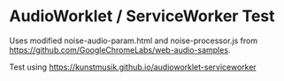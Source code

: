 # AudioWorklet / ServiceWorker Test

Uses modified noise-audio-param.html and noise-processor.js from https://github.com/GoogleChromeLabs/web-audio-samples.



Test using https://kunstmusik.github.io/audioworklet-serviceworker 

